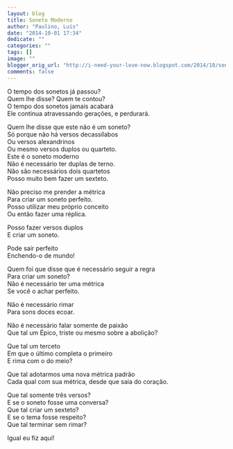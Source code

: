 ```yaml
---
layout: blog
title: Soneto Moderno
author: "Paulino, Luís"
date: "2014-10-01 17:34"
dedicate: ""
categories: ""
tags: []
image: ""
blogger_orig_url: "http://i-need-your-love-now.blogspot.com/2014/10/soneto-moderno.html"
comments: false
---
```


O tempo dos sonetos já passou?\
Quem lhe disse? Quem te contou?\
O tempo dos sonetos jamais acabará\
Ele continua atravessando gerações, e perdurará.

Quem lhe disse que este não é um soneto?\
Só porque não há versos decassílabos\
Ou versos alexandrinos\
Ou mesmo versos duplos ou quarteto.\
Este é o soneto moderno\
Não é necessário ter duplas de terno.\
Não são necessários dois quartetos\
Posso muito bem fazer um sexteto.

Não preciso me prender a métrica\
Para criar um soneto perfeito.\
Posso utilizar meu próprio conceito\
Ou então fazer uma réplica.

Posso fazer versos duplos\
E criar um soneto.

Pode sair perfeito\
Enchendo-o de mundo!

Quem foi que disse que é necessário seguir a regra\
Para criar um soneto?\
Não é necessário ter uma métrica\
Se você o achar perfeito.

Não é necessário rimar\
Para sons doces ecoar.

Não é necessário falar somente de paixão\
Que tal um Épico, triste ou mesmo sobre a abolição?

Que tal um terceto\
Em que o último completa o primeiro\
E rima com o do meio?

Que tal adotarmos uma nova métrica padrão\
Cada qual com sua métrica, desde que saia do coração.

Que tal somente três versos?\
E se o soneto fosse uma conversa?\
Que tal criar um sexteto?\
E se o tema fosse respeito?\
Que tal terminar sem rimar?

Igual eu fiz aqui!
